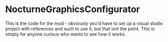 # NocturneGraphicsConfigurator

This is the code for the mod - obviously you'd have to set up a visual studio project with references and such to use it, but that isnt the point. This is simply for anyone curious who wants to see how it works.
